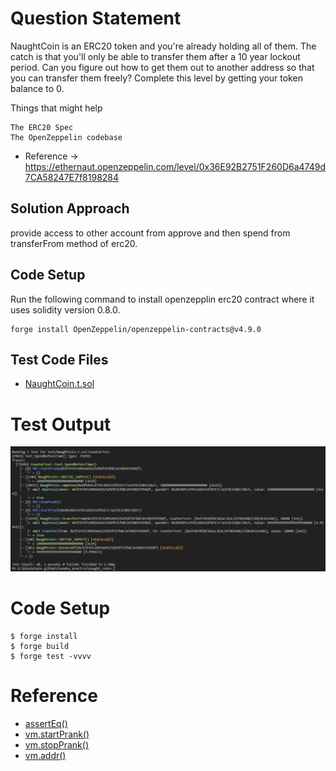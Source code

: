# Question Statement
NaughtCoin is an ERC20 token and you're already holding all of them. The catch is that you'll only be able to transfer them after a 10 year lockout period. Can you figure out how to get them out to another address so that you can transfer them freely? Complete this level by getting your token balance to 0.

  Things that might help

    The ERC20 Spec
    The OpenZeppelin codebase

- Reference ->
https://ethernaut.openzeppelin.com/level/0x36E92B2751F260D6a4749d7CA58247E7f8198284

## Solution Approach
provide access to other account from approve and then spend from transferFrom method of erc20.


## Code Setup
Run the following command to install openzepplin erc20 contract where it uses solidity version 0.8.0.

```
forge install OpenZeppelin/openzeppelin-contracts@v4.9.0
```

## Test Code Files

- [NaughtCoin.t.sol](./test/NaughtCoin.t.sol)

# Test Output 
![test output](image.png)

# Code Setup 
``` 
$ forge install
$ forge build
$ forge test -vvvv
```

# Reference 
- [assertEq()](https://book.getfoundry.sh/reference/forge-std/assertEq)
- [vm.startPrank()](https://book.getfoundry.sh/cheatcodes/start-prank)
- [vm.stopPrank()](https://book.getfoundry.sh/cheatcodes/stop-prank)
- [vm.addr()](https://book.getfoundry.sh/cheatcodes/addr)
 